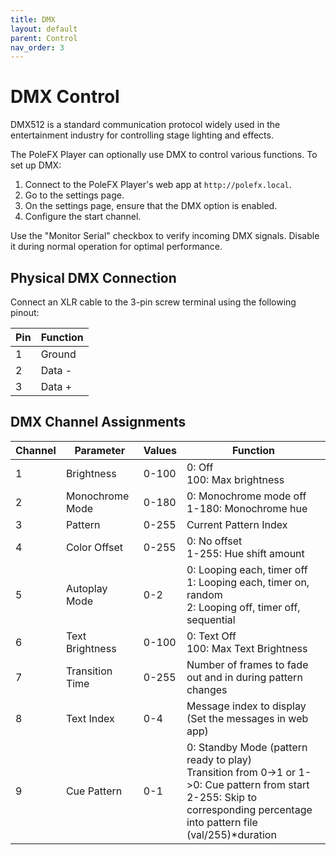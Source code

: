 ```yaml
---
title: DMX
layout: default
parent: Control
nav_order: 3
---
```


# DMX Control

DMX512 is a standard communication protocol widely used in the entertainment industry for controlling stage lighting and effects. 

The PoleFX Player can optionally use DMX to control various functions. To set up DMX:

1. Connect to the PoleFX Player's web app at `http://polefx.local`.
2. Go to the settings page.
3. On the settings page, ensure that the DMX option is enabled.
4. Configure the start channel.

Use the "Monitor Serial" checkbox to verify incoming DMX signals. Disable it during normal operation for optimal performance.

## Physical DMX Connection

Connect an XLR cable to the 3-pin screw terminal using the following pinout:

| Pin | Function |
|-----|----------|
| 1   | Ground   |
| 2   | Data -   |
| 3   | Data +   |

## DMX Channel Assignments

| Channel | Parameter        | Values | Function                                                                                                 |
|---------|------------------|--------|------------------------------------------------------------------------------------------------------------|
| 1       | Brightness       | 0-100  | 0: Off<br>100: Max brightness                                                                             |
| 2       | Monochrome Mode  | 0-180  | 0: Monochrome mode off<br>1-180: Monochrome hue                                                           |
| 3       | Pattern          | 0-255  | Current Pattern Index                                                                                     |
| 4       | Color Offset     | 0-255  | 0: No offset<br>1-255: Hue shift amount                                                                   |
| 5       | Autoplay Mode    | 0-2    | 0: Looping each, timer off<br>1: Looping each, timer on, random<br>2: Looping off, timer off, sequential |
| 6       | Text Brightness  | 0-100  | 0: Text Off<br>100: Max Text Brightness                                                                   |
| 7       | Transition Time  | 0-255  | Number of frames to fade out and in during pattern changes                                                |
| 8       | Text Index       | 0-4    | Message index to display (Set the messages in web app)                                                    |
| 9       | Cue Pattern      | 0-1    | 0: Standby Mode (pattern ready to play)<br>Transition from 0->1 or 1->0: Cue pattern from start<br>2-255: Skip to corresponding percentage into pattern file (val/255)*duration |